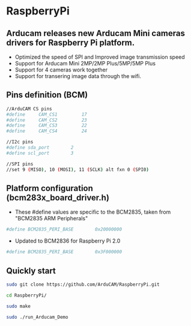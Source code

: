 # RaspberryPi
## Arducam releases new Arducam Mini cameras drivers for Raspberry Pi platform.
- Optimized the speed of SPI and Improved image transmission speed
- Support for Arducam Mini 2MP/2MP Plus/5MP/5MP Plus
- Support for 4 cameras work together
- Support for transering image data through the wifi.
## Pins definition (BCM)
```Bash
//ArduCAM CS pins
#define     CAM_CS1         17
#define     CAM_CS2         23
#define     CAM_CS3         22
#define     CAM_CS4         24
```
```Bash
//I2c pins
#define sda_port        2 
#define scl_port        3
```
```Bash 
//SPI pins 
//set 9 (MISO), 10 (MOSI), 11 (SCLK) alt fxn 0 (SPI0)
```

## Platform configuration (bcm283x_board_driver.h)
- These #define values are specific to the BCM2835, taken from "BCM2835 ARM Peripherals"
```Bash
#define BCM2835_PERI_BASE        0x20000000
```
- Updated to BCM2836 for Raspberry Pi 2.0 
```Bash
#define BCM2835_PERI_BASE        0x3F000000
```

## Quickly start
```bash
sudo git clone https://github.com/ArduCAM/RaspberryPi.git
```
```bash 
cd RaspberryPi/
```
```bash
sudo make 
```
```bash
sudo ./run_Arducam_Demo 
```



